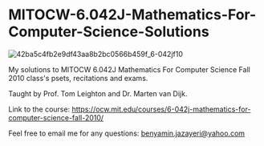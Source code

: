 # MITOCW-6.042J-Mathematics-For-Computer-Science-Solutions

![42ba5c4fb2e9df43aa8b2bc0566b459f_6-042jf10](https://github.com/user-attachments/assets/60c81ba3-d0dd-494f-a300-8d5a7516e6f3)


My solutions to MITOCW 6.042J Mathematics For Computer Science Fall 2010 class's psets, recitations and exams.

Taught by Prof. Tom Leighton and Dr. Marten van Dijk.

Link to the course: https://ocw.mit.edu/courses/6-042j-mathematics-for-computer-science-fall-2010/

Feel free to email me for any questions: benyamin.jazayeri@yahoo.com
